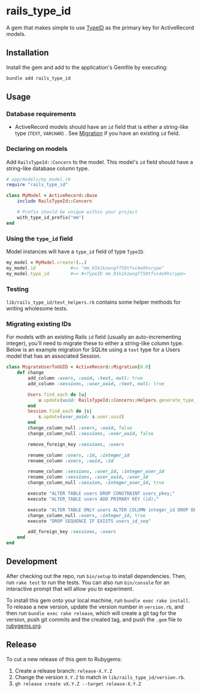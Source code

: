 # rails_type_id

A gem that makes simple to use [TypeID](https://github.com/broothie/typeid-ruby) as the primary key for ActiveRecord models.

## Installation

Install the gem and add to the application's Gemfile by executing:

```bash
bundle add rails_type_id
```

## Usage

### Database requirements

- ActiveRecord models should have an `id` field that is either a string-like type (`TEXT`, `VARCHAR`) .
  See [Migration](#migrating-existing-ids) if you have an existing `id` field.

### Declaring on models
Add `RailsTypeId::Concern` to the model. This model's `id` field should have a string-like database column type.

```ruby
# app/models/my_model.rb
require "rails_type_id"

class MyModel < ActiveRecord::Base
    include RailsTypeId::Concern

    # Prefix should be unique within your project
    with_type_id_prefix("mm")
end
```

### Using the `type_id` field

Model instances will have a `type_id` field of type `TypeID`.

```ruby
my_model = MyModel.create!(..)
my_model.id             #=> "mm_01k1kzwngff50tfvc4e9hsrype"
my_model.type_id        #=> #<TypeID mm_01k1kzwngff50tfvc4e9hsrype>
```

### Testing

`lib/rails_type_id/test_helpers.rb` contains some helper methods for writing wholesome tests.

### Migrating existing IDs

For models with an existing Rails `id` field (usually an auto-incrementing integer), you'll need to
migrate these to either a string-like column type. Below is an example migration for SQLite
using a `text` type for a Users model that has an associated Session.

```ruby
class MigrateUserToUUID < ActiveRecord::Migration[8.0]
    def change
        add_column :users, :uuid, :text, null: true
        add_column :sessions, :user_uuid, :text, null: true

        Users.find_each do |u|
            u.update(uuid: RailsTypeId::Concern::Helpers.generate_type_id("user"))
        end
        Session.find_each do |s|
            s.update(user_uuid: s.user.uuid)
        end
        change_column_null :users, :uuid, false
        change_column_null :sessions, :user_uuid, false

        remove_foreign_key :sessions, :users

        rename_column :users, :id, :integer_id
        rename_column :users, :uuid, :id

        rename_column :sessions, :user_id, :integer_user_id
        rename_column :sessions, :user_uuid, :user_id
        change_column_null :session, :integer_user_id, true

        execute "ALTER TABLE users DROP CONSTRAINT users_pkey;"
        execute "ALTER_TABLE users ADD PRIMARY KEY (id);"

        execute "ALTER TABLE ONLY users ALTER COLUMN integer_id DROP DEFAULT"
        change_column_null :users, :integer_id, true
        execute "DROP SEQUENCE IF EXISTS users_id_seq"

        add_foreign_key :sessions, :users
    end
end
```

## Development

After checking out the repo, run `bin/setup` to install dependencies. Then, run `rake test` to run the tests. You can also run `bin/console` for an interactive prompt that will allow you to experiment.

To install this gem onto your local machine, run `bundle exec rake install`. To release a new version, update the version number in `version.rb`, and then run `bundle exec rake release`, which will create a git tag for the version, push git commits and the created tag, and push the `.gem` file to [rubygems.org](https://rubygems.org).

## Release

To cut a new release of this gem to Rubygems:

1. Create a release branch: `release-X.Y.Z`
1. Change the version `X.Y.Z` to match in `lib/rails_type_id/version.rb`.
1. `gh release create vX.Y.Z --target release-X.Y.Z`


